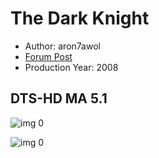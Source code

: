 # The Dark Knight

* Author: aron7awol
* [Forum Post](https://www.avsforum.com/threads/bass-eq-for-filtered-movies.2995212/post-57304684)
* Production Year: 2008

## DTS-HD MA 5.1

![img 0](https://i.imgur.com/VqfOt7s.jpg)

![img 0](https://i.imgur.com/qaXm1yj.jpg)

